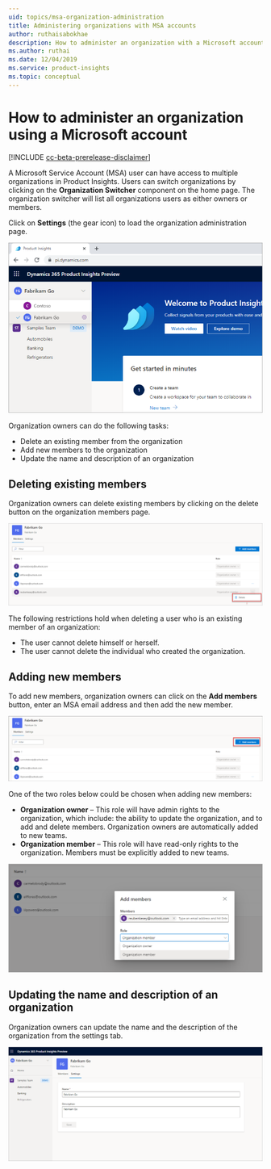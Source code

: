 ```yaml
---
uid: topics/msa-organization-administration
title: Administering organizations with MSA accounts
author: ruthaisabokhae
description: How to administer an organization with a Microsoft account
ms.author: ruthai
ms.date: 12/04/2019
ms.service: product-insights
ms.topic: conceptual
---
```


# How to administer an organization using a Microsoft account

[!INCLUDE [cc-beta-prerelease-disclaimer]( includes/cc-beta-prerelease-disclaimer.md)]

A Microsoft Service Account (MSA) user can have access to multiple organizations in Product Insights. Users can switch organizations by clicking on the **Organization Switcher** component on the home page. The organization switcher will list all organizations users as either owners or members.

Click on **Settings** (the gear icon) to load the organization administration page.

![Organization administration](media/SwitchingOrgSettings.png "Organization administration")

Organization owners can do the following tasks:

- Delete an existing member from the organization
- Add new members to the organization
- Update the name and description of an organization

## Deleting existing members

Organization owners can delete existing members by clicking on the delete button on the organization members page.

![Delete member](media/SwitchingOrgDelete.png "Delete member")

The following restrictions hold when deleting a user who is an existing member of an organization:

- The user cannot delete himself or herself.
- The user cannot delete the individual who created the organization.

## Adding new members

To add new members, organization owners can click on the **Add members** button, enter an MSA email address and then add the new member.

![Add member](media/SwitchingOrgAdd.png "Add member")

One of the two roles below could be chosen when adding new members:

- **Organization owner** – This role will have admin rights to the organization, which include: the ability to update the organization, and to add and delete members. Organization owners are automatically added to new teams.
- **Organization member** – This role will have read-only rights to the organization. Members must be explicitly added to new teams.

![Choose role](media/SwitchingOrgAddMembers.png "Choose role")

## Updating the name and description of an organization

Organization owners can update the name and the description of the organization from the settings tab.

![Update name and description](media/SwitchingOrgUpdate.png "Update name and description")
